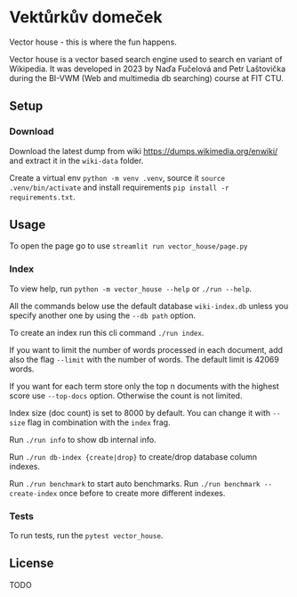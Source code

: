 # Vektůrkův domeček
Vector house - this is where the fun happens.

Vector house is a vector based search engine used to search en variant of Wikipedia. 
It was developed in 2023 by Naďa Fučelová and Petr Laštovička during
the BI-VWM (Web and multimedia db searching) course at FIT CTU.

## Setup
### Download
Download the latest dump from wiki
https://dumps.wikimedia.org/enwiki/
and extract it in the `wiki-data` folder.

Create a virtual env `python -m venv .venv`, source it `source .venv/bin/activate` and install requirements
`pip install -r requirements.txt`.

## Usage
To open the page go to use `streamlit run vector_house/page.py`

### Index
To view help, run `python -m vector_house --help` or `./run --help`.

All the commands below use the default database `wiki-index.db`
unless you specify another one by using the `--db path` option.

To create an index run this cli command `./run index`.

If you want to limit the number of words processed in each document,
add also the flag `--limit` with the number of words.
The default limit is 42069 words.

If you want for each term store only the top n documents
with the highest score use `--top-docs` option.
Otherwise the count is not limited.

Index size (doc count) is set to 8000 by default. You can change it with
`--size` flag in combination with the `index` frag.

Run `./run info` to show db internal info.

Run `./run db-index {create|drop}` to create/drop database column indexes.

Run `./run benchmark` to start auto benchmarks.
Run `./run benchmark --create-index` once before to create more different indexes.

### Tests
To run tests, run the `pytest vector_house`.

## License
TODO
